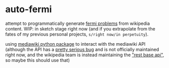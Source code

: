 # auto-fermi
attempt to programmatically generate [fermi problems](https://en.wikipedia.org/wiki/Fermi_problem) from wikipedia content.  WIP: in sketch stage right now (and if you extrapolate from the fates of my previous personal projects, `s/right now/in perpetuity`).

using [mediawiki python package](https://github.com/barrust/mediawiki) to interact with the mediawiki API (although the API has a [pretty serious bug](https://phabricator.wikimedia.org/T201946) and is not officially maintained right now, and the wikipedia team is instead maintaining the ["rest base api"](https://en.wikipedia.org/api/rest_v1/#!/Page_content/get_page_summary_title), so maybe this should use that)


